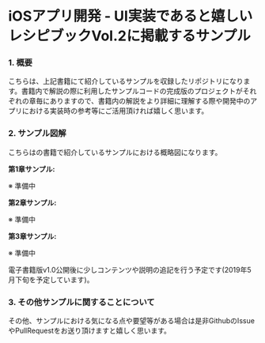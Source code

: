 # iOSアプリ開発 - UI実装であると嬉しいレシピブックVol.2に掲載するサンプル

### 1. 概要

こちらは、上記書籍にて紹介しているサンプルを収録したリポジトリになります。書籍内で解説の際に利用したサンプルコードの完成版のプロジェクトがそれぞれの章毎にありますので、書籍内の解説をより詳細に理解する際や開発中のアプリにおける実装時の参考等にご活用頂ければ嬉しく思います。

### 2. サンプル図解

こちらはの書籍で紹介しているサンプルにおける概略図になります。

__第1章サンプル:__

※ 準備中

__第2章サンプル:__

※ 準備中

__第3章サンプル:__

※ 準備中

電子書籍版v1.0公開後に少しコンテンツや説明の追記を行う予定です(2019年5月下旬を予定しています)。

### 3. その他サンプルに関することについて

その他、サンプルにおける気になる点や要望等がある場合は是非GithubのIssueやPullRequestをお送り頂けますと嬉しく思います。
